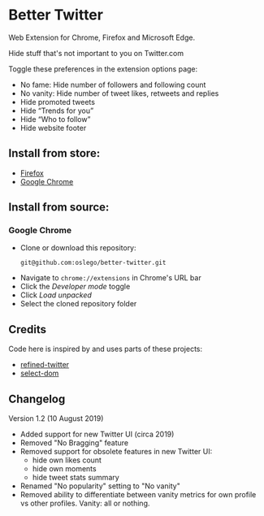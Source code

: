 # Better Twitter

Web Extension for Chrome, Firefox and Microsoft Edge.

Hide stuff that's not important to you on Twitter.com

Toggle these preferences in the extension options page:

- No fame: Hide number of followers and following count
- No vanity: Hide number of tweet likes, retweets and replies
- Hide promoted tweets
- Hide “Trends for you”
- Hide “Who to follow”
- Hide website footer

## Install from store:

- [Firefox](https://addons.mozilla.org/en-US/firefox/addon/better-twitter-extension)
- [Google Chrome](https://chrome.google.com/webstore/detail/better-twitter/illmpnnkeobcgnnjghammeohfjpjoljp)

## Install from source:

### Google Chrome
- Clone or download this repository:
  ```
  git@github.com:oslego/better-twitter.git
  ```
- Navigate to `chrome://extensions` in Chrome's URL bar
- Click the _Developer mode_ toggle
- Click _Load unpacked_
- Select the cloned repository folder

## Credits

Code here is inspired by and uses parts of these projects:
- [refined-twitter](https://github.com/sindresorhus/refined-twitter)
- [select-dom](https://www.npmjs.com/package/select-dom)

## Changelog

Version 1.2 (10 August 2019)
- Added support for new Twitter UI (circa 2019)
- Removed "No Bragging" feature
- Removed support for obsolete features in new Twitter UI:
  - hide own likes count
  - hide own moments
  - hide tweet stats summary
- Renamed "No popularity" setting to "No vanity"
- Removed ability to differentiate between vanity metrics for own profile vs other profiles. Vanity: all or nothing.
